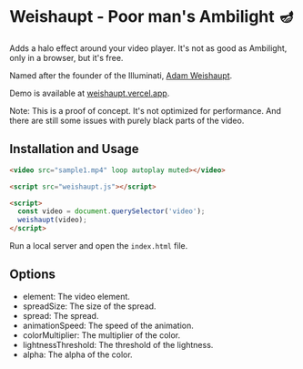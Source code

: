 # Weishaupt - Poor man's Ambilight 🪔

Adds a halo effect around your video player. It's not as good as Ambilight, only in a browser, but it's free.

Named after the founder of the Illuminati, [Adam Weishaupt](https://en.wikipedia.org/wiki/Adam_Weishaupt).

Demo is available at [weishaupt.vercel.app](https://weishaupt.vercel.app).

Note: This is a proof of concept. It's not optimized for performance. And there are still some issues with purely black parts of the video.

## Installation and Usage

```html
<video src="sample1.mp4" loop autoplay muted></video>

<script src="weishaupt.js"></script>

<script>
  const video = document.querySelector('video');
  weishaupt(video);
</script>
```

Run a local server and open the `index.html` file.

## Options

- element: The video element.
- spreadSize: The size of the spread.
- spread: The spread.
- animationSpeed: The speed of the animation.
- colorMultiplier: The multiplier of the color.
- lightnessThreshold: The threshold of the lightness.
- alpha: The alpha of the color.
